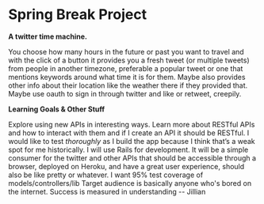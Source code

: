 # Spring Break Project

**A twitter time machine.**

You choose how many hours in the future or past you want to travel and with the click of a button it provides you a fresh tweet (or multiple tweets) from people in another timezone, preferable a popular tweet or one that mentions keywords around what time it is for them. Maybe also provides other info about their location like the weather there if they provided that. Maybe use oauth to sign in through twitter and like or retweet, creepily.

**Learning Goals & Other Stuff**

Explore using new APIs in interesting ways. Learn more about RESTful APIs and how to interact with them and if I create an API it should be RESTful. I would like to test _thoroughly_ as I build the app because I think that’s a weak spot for me historically. I will use Rails for development. It will be a simple consumer for the twitter and other APIs that should be accessible through a browser, deployed on Heroku, and have a great user experience, should also be like pretty or whatever. I want 95% test coverage of models/controllers/lib Target audience is basically anyone who's bored on the internet. Success is measured in understanding -- Jillian
